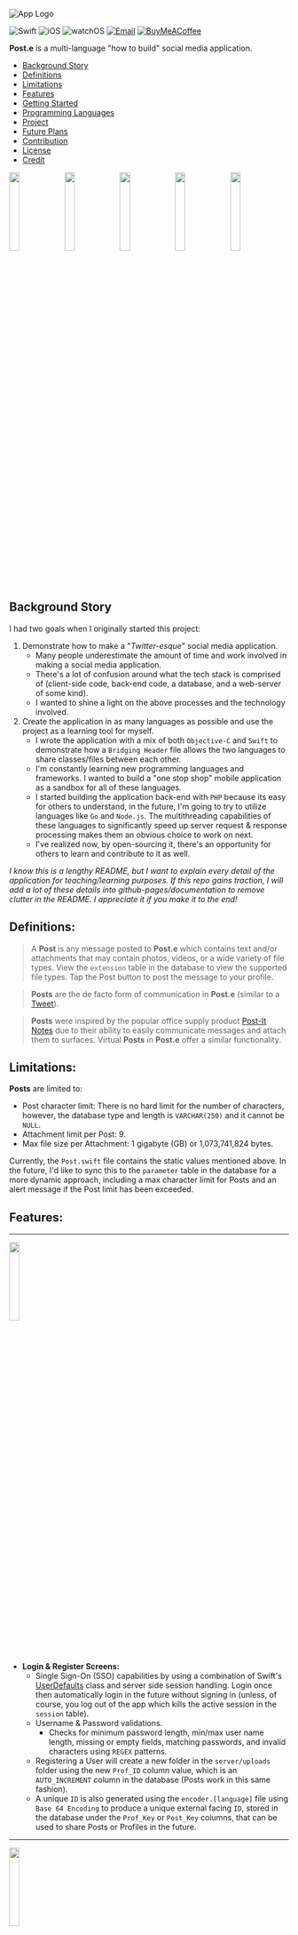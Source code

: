 ![App Logo](./images/demo_banner.png)

![Swift](https://img.shields.io/badge/Swift-5-orange?style=for-the-badge&logo=swift)
![iOS](https://img.shields.io/badge/iOS-16.2-red?style=for-the-badge&logo=apple)
![watchOS](https://img.shields.io/badge/watchOS-9.1-green?style=for-the-badge&logo=apple)
[![Email](https://img.shields.io/badge/email-contact_me-9cf?style=for-the-badge&logo=gmail)](mailto:scott.grivner@gmail.com)
[![BuyMeACoffee](https://img.shields.io/badge/donate-buy_me_a_coffee-yellow?style=for-the-badge&logo=buymeacoffee&color=ffdd00)](https://www.buymeacoffee.com/scottgriv)

**Post.e** is a multi-language "how to build" social media application.

- [Background Story](#background-story)
- [Definitions](#definitions)
- [Limitations](#limitations)
- [Features](#features)
- [Getting Started](#getting-started)
- [Programming Languages](#programming-languages)
- [Project](#project)
- [Future Plans](#future-plans)
- [Contribution](#contribution)
- [License](#license)
- [Credit](#credit)

<img src="./images/phone_feed.gif" width="19%" height="19%"/>
<img src="./images/phone_post.gif" width="19%" height="19%"/>
<img src="./images/phone_splash.png" width="19%" height="19%"/>
<img src="./images/phone_profile.gif" width="19%" height="19%"/>
<img src="./images/phone_interaction.gif" width="19%" height="19%"/>

## Background Story

I had two goals when I originally started this project:
1. Demonstrate how to make a "*Twitter-esque*" social media application.
    - Many people underestimate the amount of time and work involved in making a social media application.
    - There's a lot of confusion around what the tech stack is comprised of (client-side code, back-end code, a database, and a web-server of some kind).
    - I wanted to shine a light on the above processes and the technology involved.
2. Create the application in as many languages as possible and use the project as a learning tool for myself.
    - I wrote the application with a mix of both `Objective-C` and `Swift` to demonstrate how a `Bridging Header` file allows the two languages to share classes/files between each other. 
    - I'm constantly learning new programming languages and frameworks. I wanted to build a "one stop shop" mobile application as a sandbox for all of these languages.
    - I started building the application back-end with ``PHP`` because its easy for others to understand, in the future, I'm going to try to utilize languages like ``Go`` and ``Node.js``. The multithreading capabilities of these languages to significantly speed up server request & response processing makes them an obvious choice to work on next.
    - I've realized now, by open-sourcing it, there's an opportunity for others to learn and contribute to it as well.
    
*I know this is a lengthy README, but I want to explain every detail of the application for teaching/learning purposes. If this repo gains traction, I will add a lot of these details into github-pages/documentation to remove clutter in the README. I appreciate it if you make it to the end!*

## Definitions:
> A **Post** is any message posted to **Post.e** which contains text and/or attachments that may contain photos, videos, or a wide variety of file types. View the `extension` table in the database to view the supported file types. Tap the Post button to post the message to your profile.

> **Posts** are the de facto form of communication in **Post.e** (similar to a [Tweet](https://help.twitter.com/en/resources/new-user-faq)).

> **Posts** were inspired by the popular office supply product [Post-It Notes](https://en.wikipedia.org/wiki/Post-it_Note) due to their ability to easily communicate messages and attach them to surfaces. Virtual **Posts** in **Post.e** offer a similar functionality. 

## Limitations:
**Posts** are limited to:
- Post character limit: There is no hard limit for the number of characters, however, the database type and length is `VARCHAR(250)` and it cannot be `NULL`.
- Attachment limit per Post: 9.
- Max file size per Attachment: 1 gigabyte (GB) or 1,073,741,824 bytes.

Currently, the `Post.swift` file contains the static values mentioned above. In the future, I'd like to sync this to the `parameter` table in the database for a more dynamic approach, including a max character limit for Posts and an alert message if the Post limit has been exceeded.

## Features:
--- 
<img src="./images/phone_login-register.gif" width="19%" height="19%"/>

- **Login & Register Screens:** 
    - Single Sign-On (SSO) capabilities by using a combination of Swift's [UserDefaults](https://developer.apple.com/documentation/foundation/userdefaults) class and server side session handling. Login once then automatically login in the future without signing in (unless, of course, you log out of the app which kills the active session in the `session` table).
    - Username & Password validations.
        - Checks for minimum password length, min/max user name length, missing or empty fields, matching passwords, and invalid characters using `REGEX` patterns. 
    - Registering a User will create a new folder in the `server/uploads` folder using the new `Prof_ID` column value, which is an `AUTO_INCREMENT` column in the database (Posts work in this same fashion).
    - A unique `ID` is also generated using the `encoder.[language]` file using `Base 64 Encoding` to produce a unique external facing `ID`, stored in the database under the `Prof_Key` or `Post_Key` columns, that can be used to share Posts or Profiles in the future.
---
<img src="./images/phone_config.gif" width="19%" height="19%"/>

- **Configure Programming Language Screens:** <br>
    - Pick the server side language you want **Post.e** to use. This will route the requests to the toggled language folder.
---
<img src="./images/phone_feed.gif" width="19%" height="19%"/>

- **Feed Screen:** <br>
    - Sort Posts by *Newest*:
        - *Newest* consists of the most *recent* posts using the `Post_Created` date column in descending order.
        - `WHERE Post_Created DESC`.
    - Sort Posts by the *Home* experience:
        - *Home* uses a number of columns to create a fun user feed experience using the below `WHERE` clause:
        - `WHERE Post_Love_Count DESC, Post_Pin_Count DESC, Post_Reply_Count, Post_Created DESC`.
    - Click on the Profile name to segue to the user Profile screen.
---
<img src="./images/phone_interaction.gif" width="19%" height="19%"/>

- **Interaction Screen:** <br>
    - View New Users on the App.
    - Click on the Profile name to segue to the user Profile screen.
    - Follow or Unfollow users directly from this screen.
---
<img src="./images/phone_profile.gif" width="19%" height="19%"/>

- **Profile Screen:** <br>
    - Interactive Follower, Following, and Post count buttons that will segue to the Interaction screen when clicked.
    - Profile picture display.
    - Click the Profile tab icon to scroll to the top.
    - Pull refresh to get the most recent Posts.
    - Post button to create new Posts.
    - Order your Posts on your Profile Feed by: Newest, Oldest, Loved, Pinned, Replied counts in descending order.
    - Edit Profile
        - Change your Profile picture (take a photo or select one from your library).
        - Remove your Profile picture - setting it to the default placeholder image.
        - Update your Profile Username (it must be unique) and Profile Name.
        - Delete your Profile.
    - Scroll to the bottom of the Table, Posts will load in 25 Post chunks. If the Post # > 25, a request will be sent to the server and an activity indicator will be shown in the Table footer as it fetches the next chunk of 25.
    - Within the Post Cell:
        - Preview & Save Attachments.
        - Pin a Post (which will be displayed on your own Profile).
        - Reply to a Post.
        - Love a Post.
    - Click on the Profile name to segue to the user Profile screen.
---
<img src="./images/phone_post.gif" width="19%" height="19%"/><img src="./images/phone_attachments.png" width="19%" height="19%"/>

- **Post Screen:** <br>
    - Type up a Post.
    - Cancel the Post by clicking the Cancel button or the visible Profile Screen.
    - Add Photos/Videos from your Camera or Photo Library.
    - Add Attachments (**Post.e** comes with a demo directory with a few files ready to select) - see screenshot above.
    - Submit the Post to the server.
---
<img src="./images/phone_settings-logout.gif" width="19%" height="19%"/>

- **Settings:** <br>
    - About section to view the current **Post.e** version number (derived from the `info.plist` value of `CFBundleShortVersionString`).
    - Open Source Libraries used to create **Post.e** and their related LICENSE files.
    - Language Selection displays your current Device Language, available Languages supported by **Post.e** as well as a link to your Settings screen to change your device language (this will cause the application to restart as per Apple).
    - Directory Settings displays your current folder directory used to select files for Post Attachments. Toggle the "Use Sample Directory" switch to use the sample files provided with **Post.e** by default or not.
    - Change your Password
    - Logout of the Application (which will also kill the session on the server).
---
 <img src="./images/watch_support.gif" width="45%" height="45%"/>

- **watchOS Support:** <br>
    - Post to your Profile using audio to text or by typing in the text using the watch keyboard.
---
<img src="./images/phone_language_support.gif" width="19%" height="19%"/><img src="./images/watch_language_support.png" width="19%" height="19%"/>

- **Language Support:** <br>
    - English and Russian language support using [Localization](https://developer.apple.com/localization/). Query the `language` table in the database to view the supported languages.
---
<img src="./images/phone_dark_support.gif" width="19%" height="19%"/>

- **Dark Mode Support:** <br>
    - Easily toggle Designs between Light and Dark Mode.
---
- **API:**
    - Navigate to the `api` folder to access the API collection `.json` file used to import APIs into Postman. 
    - Open the `apis.[language]` file to view the list of available APIs and usage. 
    
## Getting Started
- Download the application from here, Github.
- Place the `server` file on your web server.
- Ensure you have the proper language frameworks and versions installed to integrate **Post.e** with. 
    - See [Programming Languages](#programming-languages) below for the current list of version numbers.
- Import the provided `MySQL` database structure into your database using either the `db/mysql/post-e.sql` file or the `db/mysql/post-e_demo.sql` file.
    - The `post-e.sql` file is a blank/empty database/sandbox.
    - The `post-e_demo.sql` file contains sample data (recommended for demoing or learning purposes).
- Edit the `resources/config.ini` file with your database credentials.
    - This will be used to connect to the database in all language variations. 
- Ensure the proper ports are open for your `localhost` web server and database.
- Run the **Post.e** app in `Xcode` located in the `mobile/ios` folder.
    - Change your scheme to `Post.e-Test` to view Profile ID and Post ID values in the Tableview.
    - **Post.e** was tested with the following devices/simulators:
        - iPhone 14 Pro Max
        - iPhone 14 Plus
        - Apple Watch Series 8 (41mm)
        - Apple Watch Series 8 (45mm)
        - More Devices to be added in the future (layouts may vary due to constraint issues depending on your unsupported Device)
- Login with the following:
    - If you're using the Demo database, login with the following credentials: 
        - **User:** Demo123
        - **Password:** appdev123
    - If you're using the empty database, you will have to build up the app database by registering new users.
- Click Login! Enjoy!

**NOTE:** 
- All of the demo accounts in the database use the password above. 
- Passwords are hashed using `SHA512` and `Salted`.
- The demo accounts consist of quotes from famous individuals that have inspired me through their works and words.

## Programming Languages

Below is a running list of languages currently supported by **Post.e**:

| **Language & Progress:**                                                                                            | **Version** |
|---------------------------------------------------------------------------------------------------------------------|-------------|
|  ![Swift](https://img.shields.io/badge/Swift-complete-success?style=for-the-badge&logo=swift)                       | 5.7         |
|  ![Obj-C](https://img.shields.io/badge/Obj--C-complete-success?style=for-the-badge&logo=apple)                      | 4.0         |
|  ![PHP](https://img.shields.io/badge/PHP-complete-success?style=for-the-badge&logo=php)                             | 8.1.6       |
|  ![Python](https://img.shields.io/badge/Python-in_progress-important?style=for-the-badge&logo=python)               | 3.11.0      |
|  ![Node.js](https://img.shields.io/badge/Node.js-in_progress-important?style=for-the-badge&logo=nodejs)             | 18.12.1     |
|  ![Ruby](https://img.shields.io/badge/Ruby-in_progress-important?style=for-the-badge&logo=ruby)                     | 2.6.10      |
|  ![Go](https://img.shields.io/badge/Go-in_progress-important?style=for-the-badge&logo=go)                           | 1.19.3      |
|  ![Rust](https://img.shields.io/badge/Rust-open-critical?style=for-the-badge&logo=rust)                             | 1.64.0      |
|  ![Perl](https://img.shields.io/badge/Perl-open-critical?style=for-the-badge&logo=perl)                             | 5.30.3      |
|  ![Java](https://img.shields.io/badge/Java-open-critical?style=for-the-badge)                                       | 17.0.5      |
|  ![MariaDB](https://img.shields.io/badge/MariaDB-complete-success?style=for-the-badge&logo=mysql)                     | 10.4.21     |

## Project

Please reference the GitHub Project tab inside this Repo to get a good understanding of where I'm currently at with the overall project. Issues and enhancements will also be tracked there as well.

## Future Plans

- Besides making **Post.e** compatible with more back-end languages, devices, and the tasks mentioned in the Backlog (i.e. Editing Posts, Push Notifications, etc.), I'm considering eventually hosting it on a server so it's not constrained to a local environment. This way, the demo will have a sandbox for everyone to interact in. I don't plan on making it an actual social media app - it was created as a learning tool for all, and I'd like to keep it that way.
- I designed the app icons and banners myself, however, as you all know - Design is a full time job and hard to balance with programming. A lot of the buttons and interactive icons were taken from free design websites. I'd like to eventually create and plug in custom designs into the application for a better user experience and flow.
- I intend to add more documentation around app navigation as well as an in-depth dive into the underlying technology used within the app. As I mentioned above, I want this to be used as a learning tool and solid documentation is a *must have* as a teaching tool; I will probably utilize github-pages or a seperate markdown file for documentation (stay tuned).

## Contribution

I'm looking forward to working with others on this project over time (of course, when time is permitted) and seeing where it goes. Feel free to Fork the Repo and submit a Pull Request if you've contributed to it in some way. If you're going to Fork the project or Clone it for your own purposes, all I ask is that you follow the attached license as well as giving me credit using the below **Credit** block. I spent a lot of time on this and I'm proud of how it turned out, I'm more than happy to open-source it to help others as long as credit is given and no profit is gained from it in return; this is "the people's" social media app. 

Feel free to reach out to me using my email below if you have any questions or suggestions.

Thanks and enjoy! (and I appreciate it if you've read this far - you're a legend!)

## License
**Post.e** is released under the **GNU GPLv3 License**. [See LICENSE](LICENSE) for details.

## Credit
**Author:** Scott Grivner <br>
**Email:** scott.grivner@gmail.com <br>
**Website:** [scottgrivner.dev](https://www.scottgriv.dev) <br>
**Reference:** [Main Branch](https://github.com/scottgriv/Post.e) <br>
<img src="./images/demo_icon.png" width="5%" height="5%"/>